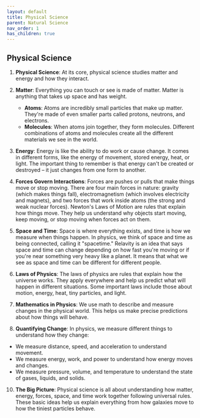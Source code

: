 ```yaml
---
layout: default
title: Physical Science
parent: Natural Science
nav_order: 1
has_children: true
---
```


## Physical Science

1. **Physical Science**: At its core, physical science studies matter and energy and how they interact.

2. **Matter**: Everything you can touch or see is made of matter. Matter is anything that takes up space and has weight. 
    - **Atoms**: Atoms are incredibly small particles that make up matter. They're made of even smaller parts called protons, neutrons, and electrons.
    - **Molecules**: When atoms join together, they form molecules.
Different combinations of atoms and molecules create all the different materials we see in the world.

4. **Energy**: Energy is like the ability to do work or cause change. It comes in different forms, like the energy of movement, stored energy, heat, or light. The important thing to remember is that energy can't be created or destroyed – it just changes from one form to another.

5. **Forces Govern Interactions**: Forces are pushes or pulls that make things move or stop moving. There are four main forces in nature: gravity (which makes things fall), electromagnetism (which involves electricity and magnets), and two forces that work inside atoms (the strong and weak nuclear forces). Newton's Laws of Motion are rules that explain how things move. They help us understand why objects start moving, keep moving, or stop moving when forces act on them.

6. **Space and Time**: Space is where everything exists, and time is how we measure when things happen. In physics, we think of space and time as being connected, calling it "spacetime." Relavity is an idea that says space and time can change depending on how fast you're moving or if you're near something very heavy like a planet. It means that what we see as space and time can be different for different people.

7. **Laws of Physics**: The laws of physics are rules that explain how the universe works. They apply everywhere and help us predict what will happen in different situations. Some important laws include those about motion, energy, heat, tiny particles, and light.

8. **Mathematics in Physics**: We use math to describe and measure changes in the physical world. This helps us make precise predictions about how things will behave.

9. **Quantifying Change**: In physics, we measure different things to understand how they change:
- We measure distance, speed, and acceleration to understand movement.
- We measure energy, work, and power to understand how energy moves and changes.
- We measure pressure, volume, and temperature to understand the state of gases, liquids, and solids.

10. **The Big Picture**: Physical science is all about understanding how matter, energy, forces, space, and time work together following universal rules. These basic ideas help us explain everything from how galaxies move to how the tiniest particles behave.
